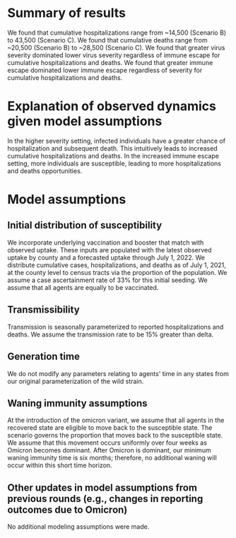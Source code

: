 # Summary of results
We found that cumulative hospitalizations range from ~14,500 (Scenario B) to 43,500 (Scenario C). We found that cumulative deaths range from ~20,500 
(Scenario B) to ~28,500 (Scenario C). We found that greater virus severity dominated lower virus severity regardless of immune escape for cumulative
hospitalizations and deaths. We found that greater immune escape dominated lower immune escape regardless of severity for cumulative hospitalizations 
and deaths.   

# Explanation of observed dynamics given model assumptions
In the higher severity setting, infected individuals have a greater chance of hospitalization and subsequent death. This intuitively leads to 
increased cumulative hospitalizations and deaths. In the increased immune escape setting, more individuals are susceptible, leading to more 
hospitalizations and deaths opportunities. 

# Model assumptions
## Initial distribution of susceptibility
We incorporate underlying vaccination and booster that match with observed uptake. These inputs are populated with the latest observed uptake by county
and a forecasted uptake through July 1, 2022. We distribute cumulative cases, hospitalizations, and deaths as of July 1, 2021, at the county level to 
census tracts via the proportion of the population. We assume a case ascertainment rate of 33% for this initial seeding. We assume that all agents are 
equally to be vaccinated.

## Transmissibility
Transmission is seasonally parameterized to reported hospitalizations and deaths. We assume the transmission rate to be 15% greater than delta.

## Generation time
We do not modify any parameters relating to agents' time in any states from our original parameterization of the wild strain.

## Waning immunity assumptions
At the introduction of the omicron variant, we assume that all agents in the recovered state are eligible to move back to the susceptible state. The 
scenario governs the proportion that moves back to the susceptible state. We assume that this movement occurs uniformly over four weeks as Omicron
becomes dominant. After Omicron is dominant, our minimum waning immunity time is six months; therefore, no additional waning will occur within this 
short time horizon. 

## Other updates in model assumptions from previous rounds (e.g., changes in reporting outcomes due to Omicron)
No additional modeling assumptions were made.
